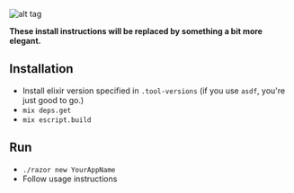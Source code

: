 ![alt tag](https://github.com/craiglyons/razor/blob/master/static/logo_tmp.jpg)

**These install instructions will be replaced by something a bit more elegant.**

## Installation

* Install elixir version specified in `.tool-versions` (if you use `asdf`, you're just good to go.)
* `mix deps.get`
* `mix escript.build`

## Run
* `./razor new YourAppName`
* Follow usage instructions

